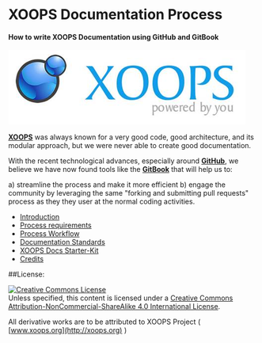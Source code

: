 XOOPS Documentation Process
============

#### How to write XOOPS Documentation using GitHub and GitBook

![logoXoops.jpg](assets/logoXoops.jpg) 

[**XOOPS**](http://xoops.org) was always known for a very good code, good architecture, and its modular approach, but we were never able to create good documentation.

With the recent technological advances, especially around [**GitHub**](http://github.com), we believe we have now found tools like the [**GitBook**](http://gitbook.com) that will help us to:

a) streamline the process and make it more efficient
b) engage the community by leveraging the same "forking and submitting pull requests" process as they they user at the normal coding activities.


* [Introduction](book/ch1.md)
* [Process requirements](book/ch2.md)
* [Process Workflow](book/ch3.md)
* [Documentation Standards](book/ch4.md)
* [XOOPS Docs Starter-Kit](book/ch5.md)
* [Credits](book/9credits.md)

##License:

<a rel="license" href="http://creativecommons.org/licenses/by-nc-sa/4.0/"><img alt="Creative Commons License" style="border-width:0" src="https://i.creativecommons.org/l/by-nc-sa/4.0/88x31.png" /></a><br />Unless specified, this content is licensed under a <a rel="license" href="http://creativecommons.org/licenses/by-nc-sa/4.0/">Creative Commons Attribution-NonCommercial-ShareAlike 4.0 International License</a>.

All derivative works are to be attributed to XOOPS Project ( [www.xoops.org](http://xoops.org) )

